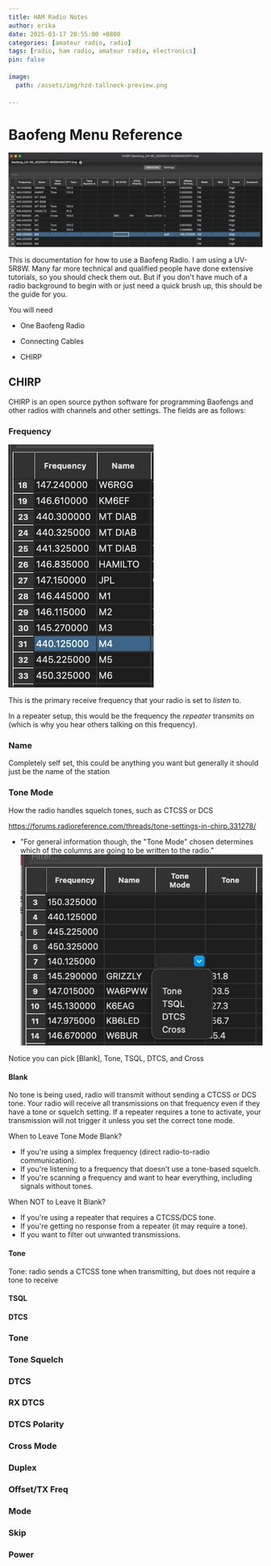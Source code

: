 ```yaml
---
title: HAM Radio Notes
author: erika
date: 2025-03-17 20:55:00 +0800
categories: [amateur radio, radio]
tags: [radio, ham radio, amateur radio, electronics]
pin: false

image:
  path: /assets/img/hzd-tallneck-preview.png

--- 
```

# Baofeng Menu Reference

![Desktop View](/assets/img/tutorials/radio/CHIRP-HAM-Radio-settings.png)

This is documentation for how to use a Baofeng Radio. I am using a UV-5R8W. Many far more technical and qualified people have done extensive tutorials, so you should check them out. But if you don't have much of a radio background to begin with or just need a quick brush up, this should be the guide for you. 

You will need 

- One Baofeng Radio 

- Connecting Cables

- CHIRP

## CHIRP
CHIRP is an open source python software for programming Baofengs and other radios with channels and other settings. The fields are as follows:

### Frequency
![Desktop View](/assets/img/tutorials/radio/frequency.jpeg)


This is the primary receive frequency that your radio is set to *listen* to. 

In a repeater setup, this would be the frequency the *repeater* transmits on (which is why you hear others talking on this frequency).

### Name
Completely self set, this could be anything you want but generally it should just be the name of the station

### Tone Mode

How the radio handles squelch tones, such as CTCSS or DCS

https://forums.radioreference.com/threads/tone-settings-in-chirp.331278/

- "For general information though, the "Tone Mode" chosen determines which of the columns are going to be written to the radio."
![Desktop View](/assets/img/tutorials/radio/ToneMode.png)
 
Notice you can pick \[Blank\], Tone, TSQL, DTCS, and Cross

#### Blank

No tone is being used, radio will transmit without sending a CTCSS or DCS tone. Your radio will receive all transmissions on that frequency even if they have a tone or squelch setting. If a repeater requires a tone to activate, your transmission will not trigger it unless you set the correct tone mode. 


When to Leave Tone Mode Blank?
- If you're using a simplex frequency (direct radio-to-radio communication).
- If you're listening to a frequency that doesn’t use a tone-based squelch.
- If you're scanning a frequency and want to hear everything, including signals without tones.

When NOT to Leave It Blank?
- If you're using a repeater that requires a CTCSS/DCS tone.
- If you're getting no response from a repeater (it may require a tone).
- If you want to filter out unwanted transmissions.

#### Tone

Tone: radio sends a CTCSS tone when transmitting, but does not require a tone to receive

#### TSQL 

#### DTCS


### Tone
### Tone Squelch
### DTCS
### RX DTCS
### DTCS Polarity
### Cross Mode
### Duplex
### Offset/TX Freq
### Mode
### Skip
### Power

